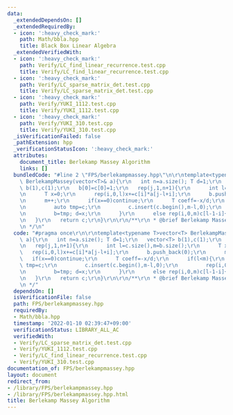 ```yaml
---
data:
  _extendedDependsOn: []
  _extendedRequiredBy:
  - icon: ':heavy_check_mark:'
    path: Math/bbla.hpp
    title: Black Box Linear Algebra
  _extendedVerifiedWith:
  - icon: ':heavy_check_mark:'
    path: Verify/LC_find_linear_recurrence.test.cpp
    title: Verify/LC_find_linear_recurrence.test.cpp
  - icon: ':heavy_check_mark:'
    path: Verify/LC_sparse_matrix_det.test.cpp
    title: Verify/LC_sparse_matrix_det.test.cpp
  - icon: ':heavy_check_mark:'
    path: Verify/YUKI_1112.test.cpp
    title: Verify/YUKI_1112.test.cpp
  - icon: ':heavy_check_mark:'
    path: Verify/YUKI_310.test.cpp
    title: Verify/YUKI_310.test.cpp
  _isVerificationFailed: false
  _pathExtension: hpp
  _verificationStatusIcon: ':heavy_check_mark:'
  attributes:
    document_title: Berlekamp Massey Algorithm
    links: []
  bundledCode: "#line 2 \"FPS/berlekampmassey.hpp\"\n\r\ntemplate<typename T>vector<T>\
    \ BerlekampMassey(vector<T>& a){\r\n   int n=a.size(); T d=1;\r\n   vector<T>\
    \ b(1),c(1);\r\n   b[0]=c[0]=1;\r\n   rep(j,1,n+1){\r\n      int l=c.size(),m=b.size();\r\
    \n      T x=0;\r\n      rep(i,0,l)x+=c[i]*a[j-l+i];\r\n      b.push_back(0);\r\
    \n      m++;\r\n      if(x==0)continue;\r\n      T coeff=-x/d;\r\n      if(l<m){\r\
    \n         auto tmp=c;\r\n         c.insert(c.begin(),m-l,0);\r\n         rep(i,0,m)c[m-1-i]+=coeff*b[m-1-i];\r\
    \n         b=tmp; d=x;\r\n      }\r\n      else rep(i,0,m)c[l-1-i]+=coeff*b[m-1-i];\r\
    \n   }\r\n   return c;\r\n}\r\n\r\n/**\r\n * @brief Berlekamp Massey Algorithm\r\
    \n */\n"
  code: "#pragma once\r\n\r\ntemplate<typename T>vector<T> BerlekampMassey(vector<T>&\
    \ a){\r\n   int n=a.size(); T d=1;\r\n   vector<T> b(1),c(1);\r\n   b[0]=c[0]=1;\r\
    \n   rep(j,1,n+1){\r\n      int l=c.size(),m=b.size();\r\n      T x=0;\r\n   \
    \   rep(i,0,l)x+=c[i]*a[j-l+i];\r\n      b.push_back(0);\r\n      m++;\r\n   \
    \   if(x==0)continue;\r\n      T coeff=-x/d;\r\n      if(l<m){\r\n         auto\
    \ tmp=c;\r\n         c.insert(c.begin(),m-l,0);\r\n         rep(i,0,m)c[m-1-i]+=coeff*b[m-1-i];\r\
    \n         b=tmp; d=x;\r\n      }\r\n      else rep(i,0,m)c[l-1-i]+=coeff*b[m-1-i];\r\
    \n   }\r\n   return c;\r\n}\r\n\r\n/**\r\n * @brief Berlekamp Massey Algorithm\r\
    \n */"
  dependsOn: []
  isVerificationFile: false
  path: FPS/berlekampmassey.hpp
  requiredBy:
  - Math/bbla.hpp
  timestamp: '2022-01-10 02:39:47+09:00'
  verificationStatus: LIBRARY_ALL_AC
  verifiedWith:
  - Verify/LC_sparse_matrix_det.test.cpp
  - Verify/YUKI_1112.test.cpp
  - Verify/LC_find_linear_recurrence.test.cpp
  - Verify/YUKI_310.test.cpp
documentation_of: FPS/berlekampmassey.hpp
layout: document
redirect_from:
- /library/FPS/berlekampmassey.hpp
- /library/FPS/berlekampmassey.hpp.html
title: Berlekamp Massey Algorithm
---
```

